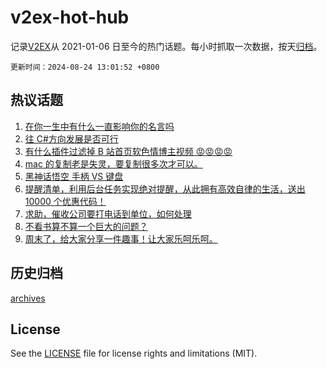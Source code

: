 # v2ex-hot-hub

 记录[V2EX](https://www.v2ex.com/)从 2021-01-06 日至今的热门话题。每小时抓取一次数据，按天[归档](archives)。

`更新时间：2024-08-24 13:01:52 +0800`

## 热议话题

1. [在你一生中有什么一直影响你的名言吗](https://www.v2ex.com/t/1067237)
1. [往 C#方向发展是否可行](https://www.v2ex.com/t/1067229)
1. [有什么插件过滤掉 B 站首页软色情博主视频 😡😡😡😡](https://www.v2ex.com/t/1067288)
1. [mac 的复制老是失灵，要复制很多次才可以。](https://www.v2ex.com/t/1067284)
1. [黑神话悟空 手柄 VS 键盘](https://www.v2ex.com/t/1067245)
1. [提醒清单，利用后台任务实现绝对提醒，从此拥有高效自律的生活，送出 10000 个优惠代码！](https://www.v2ex.com/t/1067222)
1. [求助，催收公司要打电话到单位，如何处理](https://www.v2ex.com/t/1067241)
1. [不看书算不算一个巨大的问题？](https://www.v2ex.com/t/1067287)
1. [周末了，给大家分享一件趣事！让大家乐呵乐呵。](https://www.v2ex.com/t/1067270)

## 历史归档

[archives](archives)

## License

See the [LICENSE](LICENSE) file for license rights and limitations (MIT).

